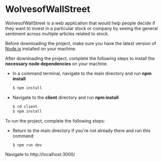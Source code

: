 # WolvesofWallStreet
WolvesofWallStreet is a web application that would help people decide if they want to invest in a particular stock or company by seeing the general sentiment across multiple articles related to stock.

Before downloading the project, make sure you have the latest version of [Node.js](https://nodejs.org/en/download/) installed on your machine. 

After downloading the project, complete the following steps to install the **necessary node dependencies** on your machine.
- In a command terminal, navigate to the main directory and run **npm install**
    ```sh
    $ npm install
    ```
- Navigate to the **client** directory and run **npm install**
    ```sh
    $ cd client
    $ npm install
    ```

To run the project, complete the following steps:
- Return to the main directory if you're not already there and run this command:
    ```sh
    $ npm run dev
    ```

Navigate to http://localhost:3000/
